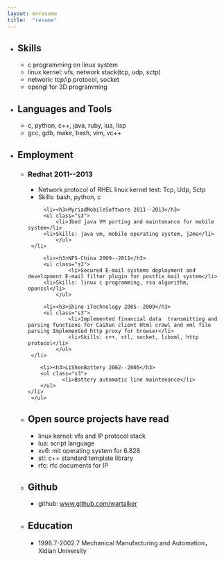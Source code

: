 ```yaml
---
layout: enresume
title:  "resume"
---
```


<ul class="s1">
  <li><h2>Skills</h2>
      <ul class="s2">
          <li>c programming on linux system</li>
          <li>linux kernel: vfs,  network stack(tcp, udp, sctp)</li>
          <li>network: tcp/ip protocol, socket</li>
          <li>opengl for 3D programming</li>
      </ul>
  </li>

  <li><h2>Languages and Tools</h2>
      <ul class="s2">
	  <li>c, python, c++, java, ruby, lua, lisp</li>
          <li>gcc, gdb, make, bash, vim, vc++</li>
      </ul>
  </li>


  <li><h2>Employment</h2>
      <ul class="s2">
         <li><h3>Redhat 2011--2013</h3>
	     <ul class="s3">
	         <li>Network protocol of RHEL linux kernel test: Tcp, Udp, Sctp</li>
		 <li>Skills: bash, python, c</li>
             </ul>
	 </li>

         <li><h3>MyriadMobileSoftware 2011--2013</h3>
	     <ul class="s3">
	         <li>Jbed java VM porting and maintenance for mobile system</li>
		 <li>Skills: java vm, mobile operating system, j2me</li>
             </ul>
	 </li>

         <li><h3>NFS-China 2009--2011</h3>
	     <ul class="s3">
                 <li>Secured E-mail systems deployment and development E-mail filter plugin for postfix mail system</li>
		 <li>Skills: linux c programming, rsa algorithm, openssl</li>
             </ul>

         <li><h3>Shino-iTechnology 2005--2009</h3>
	     <ul class="s3">
                 <li>Implemented financial data  transmitting and parsing functions for CaiXun client Html crawl and xml file parsing Implemented http proxy for browser</li>
                 <li>Skills: c++, stl, socket, libxml, http protocol</li>
             </ul>
	 </li>

        <li><h3>LiShenBattery 2002--2005</h3>
	    <ul class="s3">
               <li>Battery automatic line maintenance</li>
	    </ul>
	</li>
     </ul>
  </li>

  <li><h2>Open source projects have read</h2>
     <ul class="s2">
        <li>linux kernel: vfs and IP protocol stack</li>
        <li>lua: script language</li>
        <li>xv6: mit operating system for 6.828</li>
        <li>stl: c++ standard template library</li>
        <li>rfc: rfc documents for IP</li>
    </ul>
  </li>

  <li><h2>Github</h2>
      <ul class="s2">
	  <li>github: <a href="http://www.github.com/wartalker/">www.github.com/wartalker</a></li>
     </ul>
   </li>

  <li><h2>Education</h2>
      <ul class="s2">
         <li>1998.7-2002.7 Mechanical Manufacturing and Automation，Xidian University</li>
     </ul>
  </li>
</ul>
